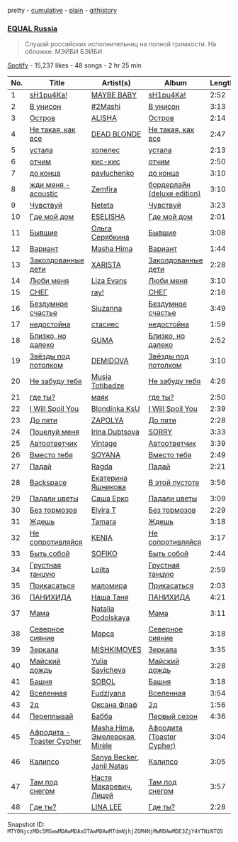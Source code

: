 pretty - [cumulative](/playlists/cumulative/37i9dQZF1DWWgdl6IRdIlO.md) - [plain](/playlists/plain/37i9dQZF1DWWgdl6IRdIlO) - [githistory](https://github.githistory.xyz/mackorone/spotify-playlist-archive/blob/main/playlists/plain/37i9dQZF1DWWgdl6IRdIlO)

### [EQUAL Russia](https://open.spotify.com/playlist/37i9dQZF1DWWgdl6IRdIlO)

> Слушай российских исполнительниц на полной громкости\. На обложке: МЭЙБИ БЭЙБИ

[Spotify](https://open.spotify.com/user/spotify) - 15,237 likes - 48 songs - 2 hr 25 min

| No. | Title | Artist(s) | Album | Length |
|---|---|---|---|---|
| 1 | [sH1pu4Ka!](https://open.spotify.com/track/4qCkNfUHMaytUMZwsyiweL) | [MAYBE BABY](https://open.spotify.com/artist/2u3ZpvdeLOLg3mIvQg0jZh) | [sH1pu4Ka!](https://open.spotify.com/album/2hLRWCM0HqQXly8JLjVAby) | 2:52 |
| 2 | [В унисон](https://open.spotify.com/track/5Eyt8FwM1VBzwbcjEIaid8) | [\#2Mashi](https://open.spotify.com/artist/1vRQhduO7bDkd6cAS6c3td) | [В унисон](https://open.spotify.com/album/5nP3f6QAeSAcDQezL3hUJq) | 3:13 |
| 3 | [Остров](https://open.spotify.com/track/0ZMNhGwsfnSDJ0adIlNvIK) | [ALISHA](https://open.spotify.com/artist/5GTF5TBNqffc69tPFDL0ow) | [Остров](https://open.spotify.com/album/1pVTH6FC7ryv6RuMal5S1K) | 2:14 |
| 4 | [Не такая, как все](https://open.spotify.com/track/2VghWPO0zXgTpKL7GyUGOD) | [DEAD BLONDE](https://open.spotify.com/artist/4k0dbhJImJWSJf9PsH7H3z) | [Не такая, как все](https://open.spotify.com/album/3hepAd4ZomGzT3O6UKYAfu) | 2:47 |
| 5 | [устала](https://open.spotify.com/track/6qrbTz8hYdQBPQkSHn8Erb) | [хопелес](https://open.spotify.com/artist/1v4wms26XaAyPCGTCx5TvN) | [устала](https://open.spotify.com/album/52OgYWZBpUOLmSJxlwjZVv) | 2:13 |
| 6 | [отчим](https://open.spotify.com/track/45DZOgaB4fGbUHCzMBT6go) | [кис\-кис](https://open.spotify.com/artist/4jIvmo6hfAQ04NSOWPVVA3) | [отчим](https://open.spotify.com/album/0Ze2B3JjY6Ih691ChMRglj) | 2:50 |
| 7 | [до конца](https://open.spotify.com/track/2kMkBStkAGugmIbMWpFtFh) | [pavluchenko](https://open.spotify.com/artist/47XSGk1RwnHO6QkndyePiv) | [до конца](https://open.spotify.com/album/4rLyLdoAPLQqhB6N8MRseJ) | 3:10 |
| 8 | [жди меня \- acoustic](https://open.spotify.com/track/4E5kyBeWMcdDZfbw6KQ7O3) | [Zemfira](https://open.spotify.com/artist/6oO3QiWdVj5FZQwbdRtsRh) | [бордерлайн \(deluxe edition\)](https://open.spotify.com/album/4FRw1QQVYpXhjr8rFdYGNC) | 3:10 |
| 9 | [Чувствуй](https://open.spotify.com/track/3uBhqVKhAM1dkVAFlxGrKm) | [Neteta](https://open.spotify.com/artist/6TerVcfjJhGNUqZYeXuNg9) | [Чувствуй](https://open.spotify.com/album/5jIIsrEozUu2LwR9H4o1HT) | 3:23 |
| 10 | [Где мой дом](https://open.spotify.com/track/7ne4D53Ijmtyh1VeFwTGgc) | [ESELISHA](https://open.spotify.com/artist/5bNRVyulb3jLRbGj5zfRHE) | [Где мой дом](https://open.spotify.com/album/49d7aFOPkwK0ylc3neJkio) | 2:01 |
| 11 | [Бывшие](https://open.spotify.com/track/73y1sIyjM3jsIcIV4ZvtHi) | [Ольга Серябкина](https://open.spotify.com/artist/1Hd2ZcCOUCR5U1xDTbpDv8) | [Бывшие](https://open.spotify.com/album/1JTQ8miX1fYgz32ZGt7Qxf) | 3:08 |
| 12 | [Вариант](https://open.spotify.com/track/5dkhUB8MQ3Kuq6eRXiGSNX) | [Masha Hima](https://open.spotify.com/artist/3vAwYeWQvUFopemqRp7yHC) | [Вариант](https://open.spotify.com/album/3OJx0csUJvbNMsHiqjg7wA) | 1:44 |
| 13 | [Заколдованные дети](https://open.spotify.com/track/54bR2OSMydg7sYBOlyh9F0) | [XARISTA](https://open.spotify.com/artist/5yxsMZdRUQtcRNGbQFX4zX) | [Заколдованные дети](https://open.spotify.com/album/3fc9iyHqQaJb9NLECLElMm) | 2:28 |
| 14 | [Люби меня](https://open.spotify.com/track/0TffTqg1HFkW0st05AE95h) | [Liza Evans](https://open.spotify.com/artist/34uLjhAZJbOcYI3pHkpSvD) | [Люби меня](https://open.spotify.com/album/1wwmoO7eocQU4BJ2rFYWa3) | 3:10 |
| 15 | [СНЕГ](https://open.spotify.com/track/5xG3Lp7ODP0JZAntUKgGF8) | [ray!](https://open.spotify.com/artist/2Jf52uY8zUMsVMWeeMNnPg) | [СНЕГ](https://open.spotify.com/album/7g29IiXtbmOQoBuu8M9n5a) | 2:16 |
| 16 | [Бездумное счастье](https://open.spotify.com/track/4eKTrAGDAcShxiQO0p3yki) | [Siuzanna](https://open.spotify.com/artist/6Gk9dBiOslC7BfljIWmzj2) | [Бездумное счастье](https://open.spotify.com/album/4O0uUU0Z4QYkWqrItvNYUD) | 3:49 |
| 17 | [недостойна](https://open.spotify.com/track/2kGffPWC5xzQkh7H6xRc1x) | [стасиес](https://open.spotify.com/artist/1X883sJte9EVh1xi99Oo0a) | [недостойна](https://open.spotify.com/album/6SkFhhkHVWJPX87yUgiDMZ) | 1:59 |
| 18 | [Близко, но далеко](https://open.spotify.com/track/3VcNgBvF13DMlEDar5QyNo) | [GUMA](https://open.spotify.com/artist/4yFkTmeaCYPBuKpzaEHelE) | [Близко, но далеко](https://open.spotify.com/album/7Gz4Qp9lwiVRIwMaPWYYxb) | 2:52 |
| 19 | [Звёзды под потолком](https://open.spotify.com/track/0WmQsZi8Yt9CvDv6Q24E8h) | [DEMIDOVA](https://open.spotify.com/artist/56qKU9ShDSMUiBX9niUQGx) | [Звёзды под потолком](https://open.spotify.com/album/4IcQu2gk8aDQIkztBsJjLo) | 3:10 |
| 20 | [Не забуду тебя](https://open.spotify.com/track/6cFY5eyzFASE0Xx9Ne4SQJ) | [Musia Totibadze](https://open.spotify.com/artist/1BwdRE3agFM87VCeaOFPYY) | [Не забуду тебя](https://open.spotify.com/album/4PAEJ3js12IRzsANtMdfHh) | 4:26 |
| 21 | [где ты?](https://open.spotify.com/track/3SNLm3S6dwliRiOw1lU1Ca) | [маяк](https://open.spotify.com/artist/4PH4w4caAGD8MlbPlrbsk2) | [где ты?](https://open.spotify.com/album/1KMiSbLLMpJ7tKj1Rpd8GK) | 2:50 |
| 22 | [I Will Spoil You](https://open.spotify.com/track/698dymlarAbdCxMWMrFdzY) | [Blondinka KsU](https://open.spotify.com/artist/1g9pzRy0QLdhIXSe4N811p) | [I Will Spoil You](https://open.spotify.com/album/6EWBuElsfi8PUtzfQNRiiy) | 2:39 |
| 23 | [До пяти](https://open.spotify.com/track/5B372MdovXPG9e8GVBo7eI) | [ZAPOLYA](https://open.spotify.com/artist/55zK8WpUcGbdvtU7Apjeb7) | [До пяти](https://open.spotify.com/album/3Fn9Yb5napn8rIA9mAXaLW) | 2:28 |
| 24 | [Поцелуй меня](https://open.spotify.com/track/3Zh6s76ClYIEhh31I8K8zr) | [Irina Dubtsova](https://open.spotify.com/artist/674TqX6581VEbWnsUcmo1L) | [SORRY](https://open.spotify.com/album/7j1erg9qyeQfYipVuKej5E) | 3:33 |
| 25 | [Автоответчик](https://open.spotify.com/track/7aqGnla7LXUIfc2SqImSF7) | [Vintage](https://open.spotify.com/artist/1I8yEn0RSxacRvLxd8N56a) | [Автоответчик](https://open.spotify.com/album/6GT84DyYWNKhMBz2EVGWrs) | 3:39 |
| 26 | [Вместо тебя](https://open.spotify.com/track/2TG2ZJaqOIp4hJPRjsmyWD) | [SOYANA](https://open.spotify.com/artist/3sbMONpKuOCellG9pze0mY) | [Вместо тебя](https://open.spotify.com/album/385hWPFt9FkPC4PG3y188p) | 2:49 |
| 27 | [Падай](https://open.spotify.com/track/3u435nnECKIRv1x8P4LgXC) | [Ragda](https://open.spotify.com/artist/4HMnJfsdLJSg6AJSYZvEKo) | [Падай](https://open.spotify.com/album/0vOXEnESqyrl90y72Z9Sn5) | 2:21 |
| 28 | [Backspace](https://open.spotify.com/track/1MR8hu5LjZZ7OTY8rBkwkF) | [Екатерина Яшникова](https://open.spotify.com/artist/0FzHzyaGrIdgqgtSQG2sQR) | [В этой пустоте](https://open.spotify.com/album/4Lw8lq44UJ73sl6Z0PFo1o) | 3:56 |
| 29 | [Падали цветы](https://open.spotify.com/track/6CC1awqhuIRmheotRPffxS) | [Саша Ерко](https://open.spotify.com/artist/4MtGCOyLmEFionvEPIFRop) | [Падали цветы](https://open.spotify.com/album/4pUf4QBH10tL0k4gBlaGCw) | 3:09 |
| 30 | [Без тормозов](https://open.spotify.com/track/23CMX7Xp6JlVzqpCLdF6ZJ) | [Elvira T](https://open.spotify.com/artist/3PeKpauNvOYx4WFMQ6vQOY) | [Без тормозов](https://open.spotify.com/album/70upZq19rqm2hE8f4zz9LR) | 2:29 |
| 31 | [Ждешь](https://open.spotify.com/track/7FuVt8ZjXMlumRYmpZyW4G) | [Tamara](https://open.spotify.com/artist/6OFweLPSS25KploSiJbQpl) | [Ждешь](https://open.spotify.com/album/2TWxCdBaHpKJqT5rg8tWx1) | 3:18 |
| 32 | [Не сопротивляйся](https://open.spotify.com/track/4TD1jLssGUZyGJtbjw3wQm) | [KENIA](https://open.spotify.com/artist/11XBY7CcY2ZJ05F8p8buOR) | [Не сопротивляйся](https://open.spotify.com/album/2wFFlp7F0IVyjKwxViDihg) | 3:17 |
| 33 | [Быть собой](https://open.spotify.com/track/6MbB9wH55veH3YEt1UIHSu) | [SOFIKO](https://open.spotify.com/artist/7LX4W3ynLzA18HZFqPNhLH) | [Быть собой](https://open.spotify.com/album/2w0chOJoPd2PbXh8uA1jiQ) | 2:44 |
| 34 | [Грустная танцую](https://open.spotify.com/track/3Zss68qI1lzz6tmXDD5PhB) | [Lolita](https://open.spotify.com/artist/5JdGGCCPo07UPcbg27cQXT) | [Грустная танцую](https://open.spotify.com/album/0DVuWkkMme2nNIamn2fZxN) | 2:59 |
| 35 | [Прикасаться](https://open.spotify.com/track/6gO294jTwHZUyxNzuT7nWo) | [маломира](https://open.spotify.com/artist/7ovJAYdDLNiFVx0solMSH7) | [Прикасаться](https://open.spotify.com/album/3rsasTiuaJTcQevwFZcvl3) | 2:03 |
| 36 | [ПАНИХИДА](https://open.spotify.com/track/6yAtlXf6vlKj9Q0ehN2Q1u) | [Наша Таня](https://open.spotify.com/artist/1OJCP0hgd8wEoUDGiI3LfV) | [ПАНИХИДА](https://open.spotify.com/album/546wdJBOyCnIzQ1j2rF4DZ) | 4:21 |
| 37 | [Мама](https://open.spotify.com/track/0B9b4fJTgJ7Zh7av3xSLNj) | [Natalia Podolskaya](https://open.spotify.com/artist/6Koven2Ua78bOqgin2itz6) | [Мама](https://open.spotify.com/album/0p1lMew8U002DktMdPct72) | 3:11 |
| 38 | [Северное сияние](https://open.spotify.com/track/2vXffHLCwhgAvcE5ghb1HI) | [Марса](https://open.spotify.com/artist/5soG5WuV8BRVMrQbG7z4Yv) | [Северное сияние](https://open.spotify.com/album/3qC5VschOsMEi7Ndf9m4bi) | 3:18 |
| 39 | [Зеркала](https://open.spotify.com/track/7iDEvBlR7Ch9Ku2R3l7O6i) | [MISHKIMOVES](https://open.spotify.com/artist/3tPi8PgEaRRBE1KImqZJXY) | [Зеркала](https://open.spotify.com/album/57MQIdmNuNgw9Kxm2PU6h1) | 3:35 |
| 40 | [Майский дождь](https://open.spotify.com/track/0PbIIAwVAd6PQ3wV31BD2w) | [Yulia Savicheva](https://open.spotify.com/artist/0Y5iFEqyfy3mNg09ZC6b5t) | [Майский дождь](https://open.spotify.com/album/4diRitERG1CkmF95MMzgOc) | 3:28 |
| 41 | [Башня](https://open.spotify.com/track/4dCc96dXhk4pvVMuU8yK2m) | [SOBOL](https://open.spotify.com/artist/1OAPRgd2581QUMHpg0lC2t) | [Башня](https://open.spotify.com/album/5L4gz3YpMk3iLwYg8dwZbF) | 3:18 |
| 42 | [Вселенная](https://open.spotify.com/track/2rJ26bMwzJR4cSVTZ75p0n) | [Fudziyana](https://open.spotify.com/artist/0RZmxa22ZGb3Oy2MtcJpt0) | [Вселенная](https://open.spotify.com/album/1LSIPaRYgazYN2ybq2wn0P) | 3:54 |
| 43 | [2д](https://open.spotify.com/track/7byvrjGEaOlKCdDqeI5Kco) | [Оксана Флаф](https://open.spotify.com/artist/6XAuCG7HrxLww6DCREuA9T) | [2д](https://open.spotify.com/album/5O6SgtiYLClfJoseMIxPW7) | 1:56 |
| 44 | [Переплывай](https://open.spotify.com/track/6jeskuwZLHSGhr5tze71Xu) | [Бабба](https://open.spotify.com/artist/3JF6hq3WmiadHDgoqRuZSl) | [Первый сезон](https://open.spotify.com/album/42WyW1BEqBBpovmratQHYQ) | 4:36 |
| 45 | [Афродита \- Toaster Cypher](https://open.spotify.com/track/35p4nSbqMuvpeAebniwVp6) | [Masha Hima](https://open.spotify.com/artist/3vAwYeWQvUFopemqRp7yHC), [Эмелевская](https://open.spotify.com/artist/3WV6GB9wjzJmBLidKPBsvh), [Mirèle](https://open.spotify.com/artist/62Vu8AC36ARldmNIaJ7f7K) | [Афродита \(Toaster Cypher\)](https://open.spotify.com/album/6Twv8Ty5J9VwbmfTejExBF) | 3:04 |
| 46 | [Калипсо](https://open.spotify.com/track/21FlXcZ1q0hBdWpq49Iry4) | [Sanya Becker](https://open.spotify.com/artist/1VSzjEyYMPYO0qychXwLhV), [Janil Natas](https://open.spotify.com/artist/2c2aBdKm2vWkfAAi4IIYaF) | [Калипсо](https://open.spotify.com/album/23XkhoyP2B9qXl8ysKosl3) | 3:05 |
| 47 | [Там под снегом](https://open.spotify.com/track/3on433UZgB31I9xq7ozKmr) | [Настя Макаревич](https://open.spotify.com/artist/1xSWQKxoh4uyqK38TqbILK), [Лицей](https://open.spotify.com/artist/1CwZuD2FTtEGKBIKYyuBPZ) | [Там под снегом](https://open.spotify.com/album/0n4SB3HDIgszwtDCOm42lv) | 3:57 |
| 48 | [Где ты?](https://open.spotify.com/track/3MFGEmHB4x74ayjnJH9pA5) | [LINA LEE](https://open.spotify.com/artist/4Yh961o1U6CBuvhRhpnx9K) | [Где ты?](https://open.spotify.com/album/1NLmnueUUtMy0uX14YxVCW) | 2:28 |

Snapshot ID: `MTY0NjczMDc5MSwwMDAwMDAxOTAwMDAwMTdmNjhjZGM4NjMwMDAwMDE3ZjY4YTNiNTQ5`